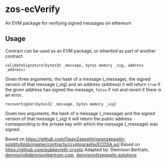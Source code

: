 # zos-ecVerify
An EVM package for verifying signed messages on ethereum

## Usage

Contract can be used as an EVM package, or inherited as part of another contract. 

`validateSignature(bytes32 _message, bytes memory _sig, address _address)`

Given three arguments, the hash of a message (_message), the signed version of that message (_sig) and an address (address) it will return `true` if the given address has signed the message, `false` if not and revert if there is an error. 

`recoverSigner(bytes32 _message, bytes memory _sig)`

Given two arguments, the hash of a message (_message) and the signed version of that message (_sig) it will return the public address corresponding to the private key with which the message (_message) was signed. 

Based on https://github.com/OpenZeppelin/openzeppelin-solidity/blob/master/contracts/cryptography/ECDSA.sol
Based on https://github.com/pubkey/eth-crypto
Adapted by: Dennison Bertram, dennison@dennisonbertram.com, dennison@zeppelin.solutions